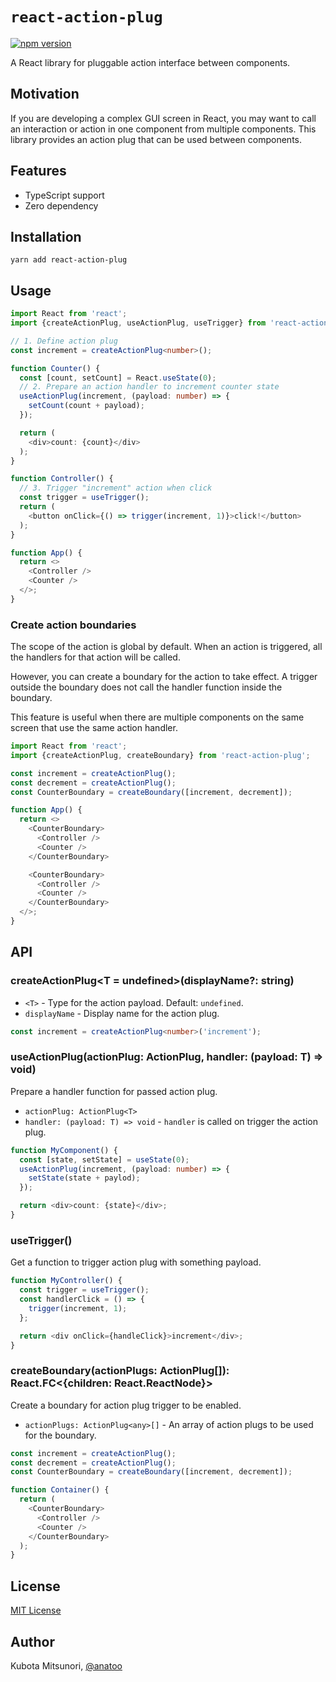 # `react-action-plug`

[![npm version](https://badge.fury.io/js/react-action-plug.svg)](https://badge.fury.io/js/react-action-plug)

A React library for pluggable action interface between components.

## Motivation

If you are developing a complex GUI screen in React, you may want to call an interaction or action in one component from multiple components. This library provides an action plug that can be used between components.

## Features

- TypeScript support
- Zero dependency

## Installation

```shell
yarn add react-action-plug
```

## Usage

```typescript
import React from 'react';
import {createActionPlug, useActionPlug, useTrigger} from 'react-action-plug';

// 1. Define action plug
const increment = createActionPlug<number>();

function Counter() {
  const [count, setCount] = React.useState(0);
  // 2. Prepare an action handler to increment counter state
  useActionPlug(increment, (payload: number) => {
    setCount(count + payload);
  });

  return (
    <div>count: {count}</div>
  );
}

function Controller() {
  // 3. Trigger "increment" action when click
  const trigger = useTrigger();
  return (
    <button onClick={() => trigger(increment, 1)}>click!</button>
  );
}

function App() {
  return <>
    <Controller />
    <Counter />
  </>;
}
```

### Create action boundaries

The scope of the action is global by default. When an action is triggered, all the handlers for that action will be called.

However, you can create a boundary for the action to take effect. A trigger outside the boundary does not call the handler function inside the boundary.

This feature is useful when there are multiple components on the same screen that use the same action handler.

```typescript
import React from 'react';
import {createActionPlug, createBoundary} from 'react-action-plug';

const increment = createActionPlug();
const decrement = createActionPlug();
const CounterBoundary = createBoundary([increment, decrement]);

function App() {
  return <>
    <CounterBoundary>
      <Controller />
      <Counter />
    </CounterBoundary>

    <CounterBoundary>
      <Controller />
      <Counter />
    </CounterBoundary>
  </>;
}
```

## API

### createActionPlug<T = undefined>(displayName?: string)

* `<T>` - Type for the action payload. Default: `undefined`.
* `displayName` - Display name for the action plug.

```typescript
const increment = createActionPlug<number>('increment');
```

### useActionPlug<T>(actionPlug: ActionPlug<T>, handler: (payload: T) => void)

Prepare a handler function for passed action plug.

* `actionPlug: ActionPlug<T>`
* `handler: (payload: T) => void` - `handler` is called on trigger the action plug.

```typescript
function MyComponent() {
  const [state, setState] = useState(0);
  useActionPlug(increment, (payload: number) => {
    setState(state + paylod);
  });

  return <div>count: {state}</div>;
}
```

### useTrigger()

Get a function to trigger action plug with something payload.

```typescript
function MyController() {
  const trigger = useTrigger();
  const handlerClick = () => {
    trigger(increment, 1);
  };

  return <div onClick={handleClick}>increment</div>;
}
```

### createBoundary(actionPlugs: ActionPlug<any>[]): React.FC<{children: React.ReactNode}>

Create a boundary for action plug trigger to be enabled.

* `actionPlugs: ActionPlug<any>[]` - An array of action plugs to be used for the boundary.

```typescript
const increment = createActionPlug();
const decrement = createActionPlug();
const CounterBoundary = createBoundary([increment, decrement]);

function Container() {
  return (
    <CounterBoundary>
      <Controller />
      <Counter />
    </CounterBoundary>
  );
}
```

## License

[MIT License](LICENSE.md)

## Author

Kubota Mitsunori, [@anatoo](https://twitter.com/anatoo)
